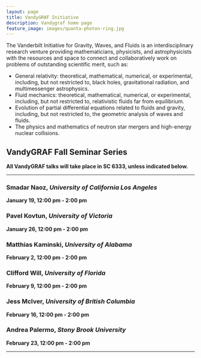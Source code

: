 ```yaml
---
layout: page
title: VandyGRAF Initiative 
description: Vandygraf home page 
feature_image: images/quanta-photon-ring.jpg
---
```


 The Vanderbilt Initiative  for Gravity, Waves, and Fluids is an interdisciplinary research venture  providing mathematicians, physicists, and astrophysicists with the resources and space to connect and collaboratively work on problems of outstanding scientific merit, such as:

+ General relativity: theoretical, mathematical, numerical, or experimental, including, but not restricted to, black holes, gravitational radiation, and multimessenger astrophysics.
+ Fluid mechanics: theoretical, mathematical, numerical, or experimental, including, but not restricted to, relativistic fluids far from equilibrium.
+ Evolution of partial differential equations related to fluids and gravity, including, but not restricted to, the geometric analysis of waves and fluids.
+ The physics and mathematics of neutron star mergers and high-energy nuclear collisions.

## VandyGRAF Fall Seminar Series

**All VandyGRAF talks will take place in SC 6333, unless indicated below.**

<hr>

### Smadar Naoz, *University of California Los Angeles*
**January 19, 12:00 pm - 2:00 pm**

### Pavel Kovtun, *University of Victoria*
**January 26, 12:00 pm - 2:00 pm**

### Matthias Kaminski, *University of Alabama*
**February 2, 12:00 pm - 2:00 pm**

### Clifford Will, *University of Florida*
**February 9, 12:00 pm - 2:00 pm**

### Jess McIver, *University of British Columbia*
**February 16, 12:00 pm - 2:00 pm**

### Andrea Palermo, *Stony Brook University*
**February 23, 12:00 pm - 2:00 pm**

<hr>

